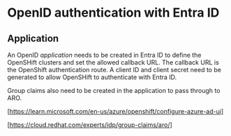 # OpenID authentication with Entra ID

## Application

An OpenID _application_ needs to be created in Entra ID to define the OpenSHift clusters and set the allowed callback URL. The callback URL is the OpenShift authentication route. A client ID and client secret need to be generated to allow OpenSHift to authenticate with Entra ID.

Group claims also need to be created in the application to pass through to ARO.

[https://learn.microsoft.com/en-us/azure/openshift/configure-azure-ad-ui]

[https://cloud.redhat.com/experts/idp/group-claims/aro/]

